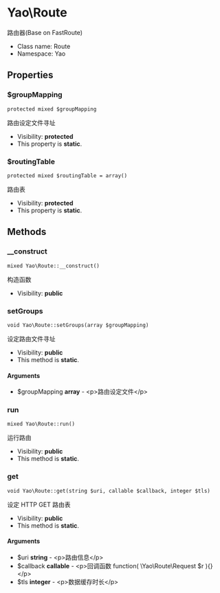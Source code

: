 Yao\Route
===============

路由器(Base on FastRoute)




* Class name: Route
* Namespace: Yao





Properties
----------


### $groupMapping

    protected mixed $groupMapping

路由设定文件寻址



* Visibility: **protected**
* This property is **static**.


### $routingTable

    protected mixed $routingTable = array()

路由表



* Visibility: **protected**
* This property is **static**.


Methods
-------


### __construct

    mixed Yao\Route::__construct()

构造函数



* Visibility: **public**




### setGroups

    void Yao\Route::setGroups(array $groupMapping)

设定路由文件寻址



* Visibility: **public**
* This method is **static**.


#### Arguments
* $groupMapping **array** - &lt;p&gt;路由设定文件&lt;/p&gt;



### run

    mixed Yao\Route::run()

运行路由



* Visibility: **public**
* This method is **static**.




### get

    void Yao\Route::get(string $uri, callable $callback, integer $tls)

设定 HTTP GET 路由表



* Visibility: **public**
* This method is **static**.


#### Arguments
* $uri **string** - &lt;p&gt;路由信息&lt;/p&gt;
* $callback **callable** - &lt;p&gt;回调函数 function( \Yao\Route\Request $r ){}&lt;/p&gt;
* $tls **integer** - &lt;p&gt;数据缓存时长&lt;/p&gt;



